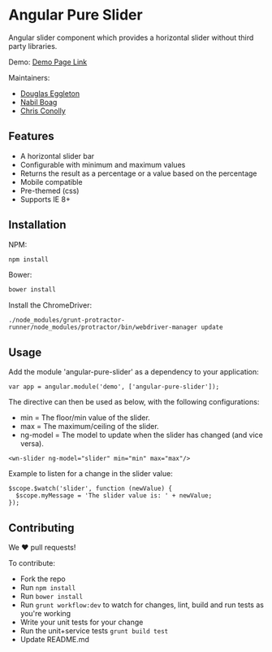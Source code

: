 Angular Pure Slider
====================

Angular slider component which provides a horizontal slider without third party
libraries.

Demo: [Demo Page Link](/app/src/index.html 'Demo Page')

Maintainers:
* [Douglas Eggleton](douglas.eggleton@wonga.com 'Douglas Eggleton')
* [Nabil Boag](nabil.boag@wonga.com 'Nabil Boag')
* [Chris Conolly](chris.conolly@wonga.com 'Chris Conolly')

Features
--------

* A horizontal slider bar
* Configurable with minimum and maximum values
* Returns the result as a percentage or a value based on the percentage
* Mobile compatible
* Pre-themed (css)
* Supports IE 8+

Installation
------------

NPM:

```sh
npm install
```

Bower:

```sh
bower install
```

Install the ChromeDriver:

```
./node_modules/grunt-protractor-runner/node_modules/protractor/bin/webdriver-manager update
```

Usage
-----

Add the module 'angular-pure-slider' as a dependency to your application:

```
var app = angular.module('demo', ['angular-pure-slider']);
```

The directive can then be used as below, with the following configurations:

* min = The floor/min value of the slider.
* max = The maximum/ceiling of the slider.
* ng-model = The model to update when the slider has changed (and vice versa).

```
<wn-slider ng-model="slider" min="min" max="max"/>
```

Example to listen for a change in the slider value:
```
$scope.$watch('slider', function (newValue) {
  $scope.myMessage = 'The slider value is: ' + newValue;
});
```

Contributing
------------

We :heart: pull requests!

To contribute:

- Fork the repo
- Run `npm install`
- Run `bower install`
- Run `grunt workflow:dev` to watch for changes, lint, build and run tests as
  you're working
- Write your unit tests for your change
- Run the unit+service tests `grunt build test`
- Update README.md

